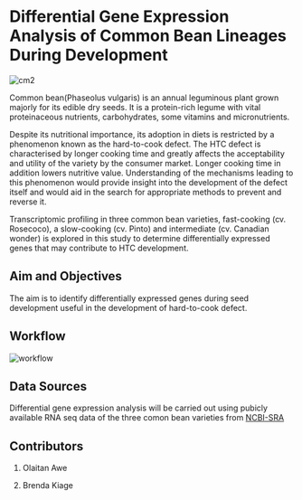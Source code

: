 # Differential Gene Expression Analysis of Common Bean Lineages During Development

![cm2](https://user-images.githubusercontent.com/92789637/184629535-4f2bf195-b137-4b0f-92ef-b839330f89f3.jpg)


Common bean(Phaseolus vulgaris) is an annual leguminous plant grown majorly for its edible dry seeds. It is a protein-rich legume with vital proteinaceous nutrients, carbohydrates, some vitamins and micronutrients. 

Despite its nutritional importance, its adoption in diets is restricted by a phenomenon known as the hard-to-cook defect. The HTC defect is characterised by longer cooking time and greatly affects the acceptability and utility of the variety by the consumer market. Longer cooking time in addition lowers nutritive value. Understanding of the mechanisms leading to this phenomenon would provide insight into the development of the defect itself and would aid in the search for appropriate methods to prevent and reverse it.

Transcriptomic profiling in three common bean varieties, fast-cooking (cv. Rosecoco), a slow-cooking (cv. Pinto) and intermediate (cv. Canadian wonder) is explored in this study to determine differentially expressed genes that may contribute to HTC development.

## **Aim and Objectives**

The aim is to identify differentially expressed genes during seed development useful in the development of hard-to-cook defect. 

## **Workflow**
![workflow](https://user-images.githubusercontent.com/92789637/187473859-d4ddf7bf-37f1-4ec4-963e-4994275b094a.png)


## **Data Sources**

Differential gene expression analysis will be carried out using pubicly available RNA seq data of the three comon bean varieties from [NCBI-SRA](https://github.com/omicscodeathon/commonbean_degs/blob/main/accessions/acc_list52.txt)

## **Contributors**

1. Olaitan Awe

2. Brenda Kiage

